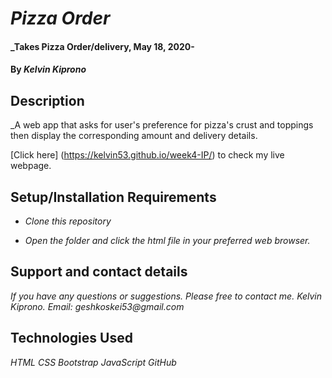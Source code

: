 # _Pizza Order_

#### _Takes Pizza Order/delivery, May 18, 2020-

#### By _**Kelvin Kiprono**_

## Description

_A web app that asks for user's preference for pizza's crust and toppings then display the corresponding amount and delivery details.

[Click here] (https://kelvin53.github.io/week4-IP/) to check my live webpage.


## Setup/Installation Requirements

* _Clone this repository_

* _Open the folder and click the html file in your preferred web browser._

## Support and contact details

_If you have any questions or suggestions. Please free to contact me._
_Kelvin Kiprono. Email: geshkoskei53@gmail.com_

## Technologies Used

_HTML_
_CSS_
_Bootstrap_
_JavaScript_
_GitHub_



